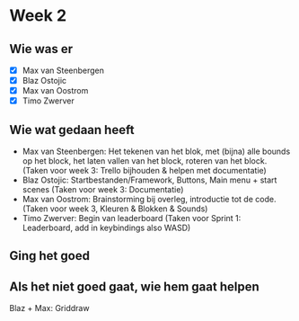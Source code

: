 # Week 2

## Wie was er
- [x] Max van Steenbergen
- [x] Blaz Ostojic
- [x] Max van Oostrom
- [x] Timo Zwerver

## Wie wat gedaan heeft
- Max van Steenbergen: Het tekenen van het blok, met (bijna) alle bounds op het block, het laten vallen van het block, roteren van het block. (Taken voor week 3: Trello bijhouden & helpen met documentatie)
- Blaz Ostojic: Startbestanden/Framework, Buttons, Main menu + start scenes (Taken voor week 3: Documentatie)
- Max van Oostrom: Brainstorming bij overleg, introductie tot de code. (Taken voor week 3, Kleuren & Blokken & Sounds)
- Timo Zwerver: Begin van leaderboard (Taken voor Sprint 1: Leaderboard, add in keybindings also WASD)

## Ging het goed

## Als het niet goed gaat, wie hem gaat helpen
Blaz + Max: Griddraw